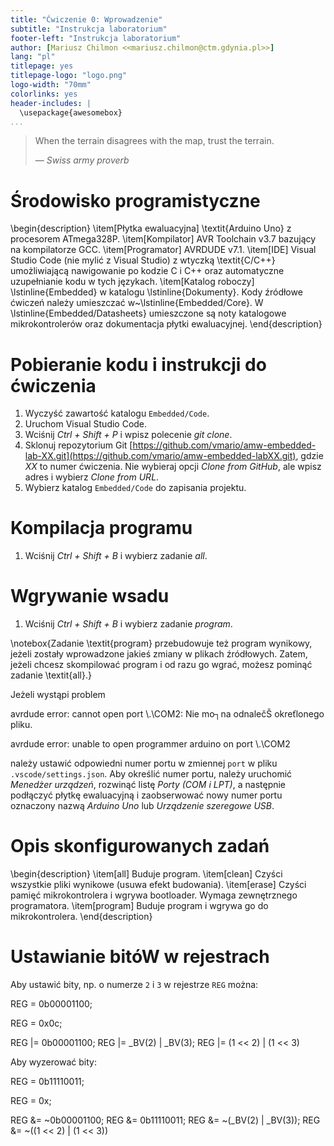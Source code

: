 ```yaml
---
title: "Ćwiczenie 0: Wprowadzenie"
subtitle: "Instrukcja laboratorium"
footer-left: "Instrukcja laboratorium"
author: [Mariusz Chilmon <<mariusz.chilmon@ctm.gdynia.pl>>]
lang: "pl"
titlepage: yes
titlepage-logo: "logo.png"
logo-width: "70mm"
colorlinks: yes
header-includes: |
  \usepackage{awesomebox}
...
```


> When the terrain disagrees with the map, trust the terrain.
>
> — _Swiss army proverb_

# Środowisko programistyczne

\begin{description}
\item[Płytka ewaluacyjna]
\textit{Arduino Uno} z procesorem ATmega328P.
\item[Kompilator]
AVR Toolchain v3.7 bazujący na kompilatorze GCC.
\item[Programator]
AVRDUDE v7.1.
\item[IDE]
Visual Studio Code (nie mylić z Visual Studio) z wtyczką \textit{C/C++} umożliwiającą nawigowanie po kodzie C i C++ oraz automatyczne uzupełnianie kodu w tych językach.
\item[Katalog roboczy]
\lstinline{Embedded} w katalogu \lstinline{Dokumenty}. Kody źródłowe ćwiczeń należy umieszczać w~\lstinline{Embedded/Core}. W \lstinline{Embedded/Datasheets} umieszczone są noty katalogowe mikrokontrolerów oraz dokumentacja płytki ewaluacyjnej.
\end{description}

# Pobieranie kodu i instrukcji do ćwiczenia

1. Wyczyść zawartość katalogu `Embedded/Code`.
1. Uruchom Visual Studio Code.
1. Wciśnij _Ctrl + Shift + P_ i wpisz polecenie _git clone_.
1. Sklonuj repozytorium Git [https://github.com/vmario/amw-embedded-lab-XX.git](https://github.com/vmario/amw-embedded-labXX.git), gdzie _XX_ to numer ćwiczenia. Nie wybieraj opcji _Clone from GitHub_, ale wpisz adres i wybierz _Clone from URL_.
1. Wybierz katalog `Embedded/Code` do zapisania projektu.

# Kompilacja programu

1. Wciśnij _Ctrl + Shift + B_ i wybierz zadanie _all_.

# Wgrywanie wsadu

1. Wciśnij _Ctrl + Shift + B_ i wybierz zadanie _program_.

\notebox{Zadanie \textit{program} przebudowuje też program wynikowy, jeżeli zostały wprowadzone jakieś zmiany w plikach źródłowych. Zatem, jeżeli chcesz skompilować program i od razu go wgrać, możesz pominąć zadanie \textit{all}.}

Jeżeli wystąpi problem

avrdude error: cannot open port \\.\COM2: Nie mo┐na odnalečŠ okreťlonego pliku.

avrdude error: unable to open programmer arduino on port \\.\COM2

należy ustawić odpowiedni numer portu w zmiennej `port` w pliku `.vscode/settings.json`. Aby określić numer portu, należy uruchomić _Menedżer urządzeń_, rozwinąć listę _Porty (COM i LPT)_, a następnie podłączyć płytkę ewaluacyjną i zaobserwować nowy numer portu oznaczony nazwą _Arduino Uno_ lub _Urządzenie szeregowe USB_.

# Opis skonfigurowanych zadań

\begin{description}
\item[all]
Buduje program.
\item[clean]
Czyści wszystkie pliki wynikowe (usuwa efekt budowania).
\item[erase]
Czyści pamięć mikrokontrolera i wgrywa bootloader. Wymaga zewnętrznego programatora.
\item[program]
Buduje program i wgrywa go do mikrokontrolera.
\end{description}

# Ustawianie bitóW w rejestrach

Aby ustawić bity, np. o numerze `2` i `3` w rejestrze `REG` można:

REG = 0b00001100;

REG = 0x0c;

REG |= 0b00001100;
REG |= _BV(2) | _BV(3);
REG |= (1 << 2) | (1 << 3)

Aby wyzerować bity:

REG = 0b11110011;

REG = 0x;


REG &= ~0b00001100;
REG &= 0b11110011;
REG &= ~(_BV(2) | _BV(3));
REG &= ~((1 << 2) | (1 << 3))
